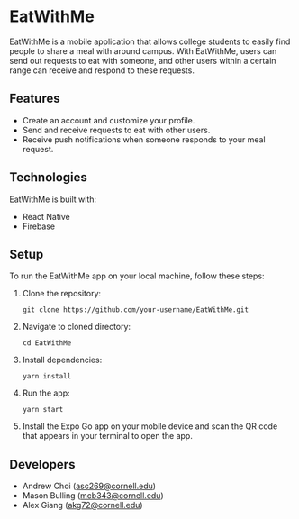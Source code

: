 # EatWithMe

EatWithMe is a mobile application that allows college students to easily find people to share a meal with around campus. With EatWithMe, users can send out requests to eat with someone, and other users within a certain range can receive and respond to these requests.

## Features

- Create an account and customize your profile.
- Send and receive requests to eat with other users.
- Receive push notifications when someone responds to your meal request.

## Technologies

EatWithMe is built with:

- React Native
- Firebase

## Setup

To run the EatWithMe app on your local machine, follow these steps:

1. Clone the repository:

      ```git clone https://github.com/your-username/EatWithMe.git```

2. Navigate to cloned directory:

      ```cd EatWithMe```

3. Install dependencies:

      ```yarn install```

4. Run the app:

      ```yarn start```

5. Install the Expo Go app on your mobile device and scan the QR code that appears in your terminal to open the app.

## Developers

- Andrew Choi (asc269@cornell.edu)
- Mason Bulling (mcb343@cornell.edu)
- Alex Giang (akg72@cornell.edu)




